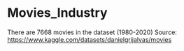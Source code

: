 # Movies_Industry
There are 7668 movies in the dataset (1980-2020)
Source: https://www.kaggle.com/datasets/danielgrijalvas/movies
